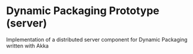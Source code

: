 Dynamic Packaging Prototype (server)
====================================

Implementation of a distributed server component for Dynamic Packaging written with Akka

